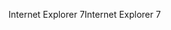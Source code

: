 <span data-ttu-id="29879-101">Internet Explorer 7</span><span class="sxs-lookup"><span data-stu-id="29879-101">Internet Explorer 7</span></span>